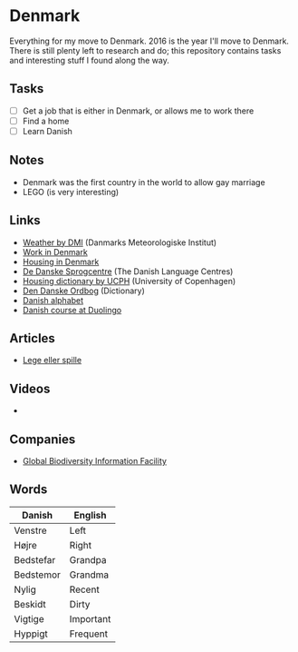 # Denmark
Everything for my move to Denmark. 2016 is the year I'll move to Denmark. There is still plenty left to research and do; this repository contains tasks and interesting stuff I found along the way.

## Tasks
- [ ] Get a job that is either in Denmark, or allows me to work there
- [ ] Find a home
- [ ] Learn Danish

## Notes
- Denmark was the first country in the world to allow gay marriage
- LEGO (is very interesting)

## Links
- [Weather by DMI](http://www.dmi.dk/vejr/) (Danmarks Meteorologiske Institut)
- [Work in Denmark](https://www.workindenmark.dk)
- [Housing in Denmark](https://www.workindenmark.dk/Links/Housing)
- [De Danske Sprogcentre](http://dedanskesprogcentre.dk/en/forside/) (The Danish Language Centres)
- [Housing dictionary by UCPH](http://studies.ku.dk/welcome/housing/dictionary/) (University of Copenhagen)
- [Den Danske Ordbog](http://ordnet.dk/ddo_en) (Dictionary)
- [Danish alphabet](https://www.duolingo.com/comment/4287094)
- [Danish course at Duolingo](https://www.duolingo.com/comment/4277767)

## Articles
- [Lege eller spille](http://jesperhansen.co.uk/play)

## Videos
- []()

## Companies
- [Global Biodiversity Information Facility](http://www.gbif.org)

## Words

Danish | English
-------|--------
Venstre | Left
Højre | Right
Bedstefar | Grandpa
Bedstemor | Grandma
Nylig | Recent
Beskidt | Dirty
Vigtige | Important
Hyppigt  | Frequent
